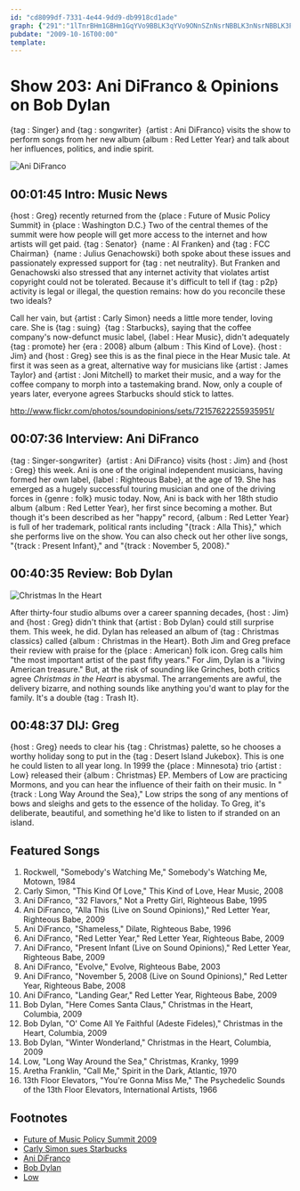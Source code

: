 ```yaml
---
id: "cd8099df-7331-4e44-9dd9-db9918cd1ade"
graph: {"291":"1lTnrBHm1GBHm1GqYVo9BBLK3qYVo9ONnSZnNsrNBBLK3nNsrNBBLK3PqEPG","2X":"BDzyGBHm1GBDzyGV5mgPBDTIQBDzyG3RPezBDzyGBDTIQLcRDhBDTIQyng123RPezUt1EB3RPezyng12hEgsisCbITN1npzsCbITN1npzxr1hQN1npzuSReSZMvAtxr1hQZMvAthEgsiBDmI2ZMvAtZMvAtdepwD","CO":"4K96bBHgC14K96bzZIiA4K96bDs0SH4K96bMBeJAMBeJAUEvSy375FhMBeJA4WYp1MBeJA","1VN":"4pEoIozT8D4pEoIBQsAM"}
pubdate: "2009-10-16T00:00"
template: 
---
```






# Show 203: Ani DiFranco & Opinions on Bob Dylan

{tag : Singer} and {tag : songwriter}  {artist : Ani DiFranco} visits the show to perform songs from her new album {album : Red Letter Year} and talk about her influences, politics, and indie spirit.

![Ani DiFranco](https://static.soundopinions.org/images/2009/anidifranco.jpg)



## 00:01:45 Intro: Music News

{host : Greg} recently returned from the {place : Future of Music Policy Summit} in {place : Washington D.C.} Two of the central themes of the summit were how people will get more access to the internet and how artists will get paid. {tag : Senator}  {name : Al Franken} and {tag : FCC Chairman}  {name : Julius Genachowski} both spoke about these issues and passionately expressed support for {tag : net neutrality}. But Franken and Genachowski also stressed that any internet activity that violates artist copyright could not be tolerated. Because it's difficult to tell if {tag : p2p} activity is legal or illegal, the question remains: how do you reconcile these two ideals?

Call her vain, but {artist : Carly Simon} needs a little more tender, loving care. She is {tag : suing}  {tag : Starbucks}, saying that the coffee company's now-defunct music label, {label : Hear Music}, didn't adequately {tag : promote} her {era : 2008} album {album : This Kind of Love}. {host : Jim} and {host : Greg} see this is as the final piece in the Hear Music tale. At first it was seen as a great, alternative way for musicians like {artist : James Taylor} and {artist : Joni Mitchell} to market their music, and a way for the coffee company to morph into a tastemaking brand. Now, only a couple of years later, everyone agrees Starbucks should stick to lattes.

http://www.flickr.com/photos/soundopinions/sets/72157622255935951/



## 00:07:36 Interview: Ani DiFranco

{tag : Singer-songwriter}  {artist : Ani DiFranco} visits {host : Jim} and {host : Greg} this week. Ani is one of the original independent musicians, having formed her own label, {label : Righteous Babe}, at the age of 19. She has emerged as a hugely successful touring musician and one of the driving forces in {genre : folk} music today. Now, Ani is back with her 18th studio album {album : Red Letter Year}, her first since becoming a mother. But though it's been described as her "happy" record, {album : Red Letter Year} is full of her trademark, political rants including "{track : Alla This}," which she performs live on the show. You can also check out her other live songs, "{track : Present Infant}," and "{track : November 5, 2008}."



## 00:40:35 Review: Bob Dylan

![Christmas In the Heart](https://static.soundopinions.org/assets/203/1VN0.jpg)

After thirty-four studio albums over a career spanning decades, {host : Jim} and {host : Greg} didn't think that {artist : Bob Dylan} could still surprise them. This week, he did. Dylan has released an album of {tag : Christmas classics} called {album : Christmas in the Heart}. Both Jim and Greg preface their review with praise for the {place : American} folk icon. Greg calls him "the most important artist of the past fifty years." For Jim, Dylan is a "living American treasure." But, at the risk of sounding like Grinches, both critics agree *Christmas in the Heart* is abysmal. The arrangements are awful, the delivery bizarre, and nothing sounds like anything you'd want to play for the family. It's a double {tag : Trash It}.



## 00:48:37 DIJ: Greg

{host : Greg} needs to clear his {tag : Christmas} palette, so he chooses a worthy holiday song to put in the {tag : Desert Island Jukebox}. This is one he could listen to all year long. In 1999 the {place : Minnesota} trio {artist : Low} released their {album : Christmas} EP. Members of Low are practicing Mormons, and you can hear the influence of their faith on their music. In "{track : Long Way Around the Sea}," Low strips the song of any mentions of bows and sleighs and gets to the essence of the holiday. To Greg, it's deliberate, beautiful, and something he'd like to listen to if stranded on an island.



## Featured Songs

1. Rockwell, "Somebody's Watching Me," Somebody's Watching Me, Motown, 1984
2. Carly Simon, "This Kind Of Love," This Kind of Love, Hear Music, 2008
3. Ani DiFranco, "32 Flavors," Not a Pretty Girl, Righteous Babe, 1995
4. Ani DiFranco, "Alla This (Live on Sound Opinions)," Red Letter Year, Righteous Babe, 2009
5. Ani DiFranco, "Shameless," Dilate, Righteous Babe, 1996
6. Ani DiFranco, "Red Letter Year," Red Letter Year, Righteous Babe, 2009
7. Ani DiFranco, "Present Infant (Live on Sound Opinions)," Red Letter Year, Righteous Babe, 2009
8. Ani DiFranco, "Evolve," Evolve, Righteous Babe, 2003
9. Ani DiFranco, "November 5, 2008 (Live on Sound Opinions)," Red Letter Year, Righteous Babe, 2008
10. Ani DiFranco, "Landing Gear," Red Letter Year, Righteous Babe, 2009
11. Bob Dylan, "Here Comes Santa Claus," Christmas in the Heart, Columbia, 2009
12. Bob Dylan, "O' Come All Ye Faithful (Adeste Fideles)," Christmas in the Heart, Columbia, 2009
13. Bob Dylan, "Winter Wonderland," Christmas in the Heart, Columbia, 2009
14. Low, "Long Way Around the Sea," Christmas, Kranky, 1999
15. Aretha Franklin, "Call Me," Spirit in the Dark, Atlantic, 1970
16. 13th Floor Elevators, "You're Gonna Miss Me," The Psychedelic Sounds of the 13th Floor Elevators, International Artists, 1966



## Footnotes

- [Future of Music Policy Summit 2009](http://futureofmusic.org/events/future-music-policy-summit-2009)
- [Carly Simon sues Starbucks](http://www.rollingstone.com/music/news/carly-simon-sues-starbucks-over-failure-of-this-kind-of-love-lp-20091013)
- [Ani DiFranco](http://www.righteousbabe.com/blogs/ani-difranco-news)
- [Bob Dylan](https://www.bobdylan.com/us)
- [Low](http://www.chairkickers.com/)